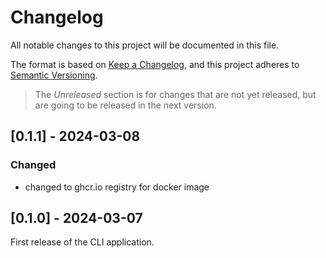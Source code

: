 # Changelog

All notable changes to this project will be documented in this file.

The format is based on [Keep a Changelog](https://keepachangelog.com/en/1.0.0/),
and this project adheres to [Semantic Versioning](https://semver.org/spec/v2.0.0.html).

>    The *Unreleased* section is for changes that are not yet released, but are going to be released in the next version.


## [0.1.1] - 2024-03-08

### Changed

- changed to ghcr.io registry for docker image

## [0.1.0] - 2024-03-07

First release of the CLI application.
